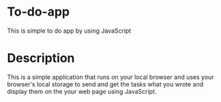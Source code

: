 # To-do-app
This is simple to do app by using JavaScript 
# Description
This is a simple application that runs on your local browser and uses your browser's local storage to send and get the tasks  what you wrote and
display them on the  your web page using JavaScript.
